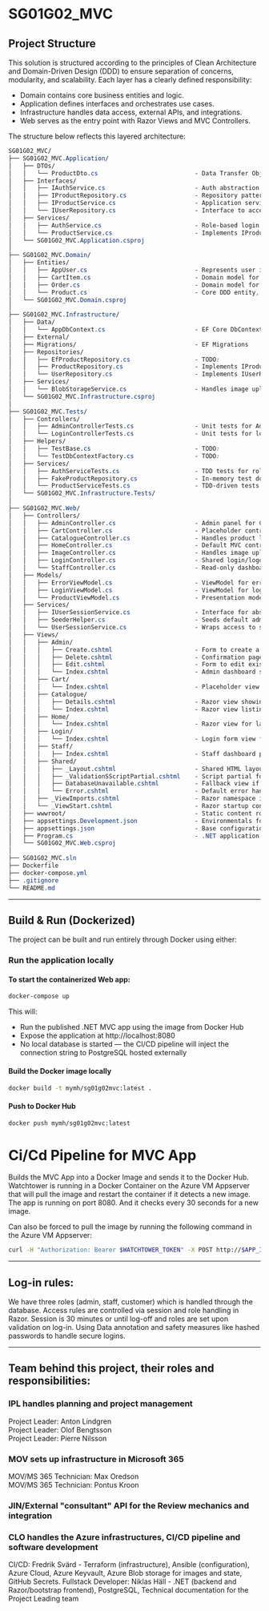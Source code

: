 # SG01G02_MVC

## Project Structure
This solution is structured according to the principles of Clean Architecture and Domain-Driven Design (DDD) to ensure separation of concerns, modularity, and scalability. Each layer has a clearly defined responsibility:  
- Domain contains core business entities and logic.
- Application defines interfaces and orchestrates use cases.
- Infrastructure handles data access, external APIs, and integrations.
- Web serves as the entry point with Razor Views and MVC Controllers.
  
The structure below reflects this layered architecture:
  
```css
SG01G02_MVC/
├── SG01G02_MVC.Application/
│   ├── DTOs/
│   │   └── ProductDto.cs                           - Data Transfer Object used in Application and Web layers
│   ├── Interfaces/
│   │   ├── IAuthService.cs                         - Auth abstraction for login validation and session-aware auth
│   │   ├── IProductRepository.cs                   - Repository pattern abstraction for fetching products (Infrastructure will implement)
│   │   ├── IProductService.cs                      - Application service contract defining product-related use cases (used by Web layer)
│   │   └── IUserRepository.cs                      - Interface to access and validate user credentials from a data source
│   ├── Services/
│   │   ├── AuthService.cs                          - Role-based login logic, delegates to IUserRepository
│   │   └── ProductService.cs                       - Implements IProductService, delegates to repository
│   └── SG01G02_MVC.Application.csproj
│
├── SG01G02_MVC.Domain/
│   ├── Entities/
│   │   ├── AppUser.cs                              - Represents user identity and role (Admin, Staff, etc.)
│   │   ├── CartItem.cs                             - Domain model for cart line item
│   │   ├── Order.cs                                - Domain model for customer order
│   │   └── Product.cs                              - Core DDD entity, no EF or DTO logic
│   └── SG01G02_MVC.Domain.csproj
│
├── SG01G02_MVC.Infrastructure/
│   ├── Data/
│   │   └── AppDbContext.cs                         - EF Core DbContext for managing database access
│   ├── External/
│   ├── Migrations/                                 - EF Migrations
│   ├── Repositories/
│   │   ├── EfProductRepository.cs                  - TODO:
│   │   ├── ProductRepository.cs                    - Implements IProductRepository using EF Core
│   │   └── UserRepository.cs                       - Implements IUserRepository for validating users from the database
│   ├── Services/
│   │   └── BlobStorageService.cs                   - Handles image uploads via Azure Blob Storage (stubbed for MVP)
│   └── SG01G02_MVC.Infrastructure.csproj
│
├── SG01G02_MVC.Tests/
│   ├── Controllers/
│   │   ├── AdminControllerTests.cs                 - Unit tests for Admin access and redirection logic
│   │   └── LoginControllerTests.cs                 - Unit tests for login flow using mock services
│   ├── Helpers/
│   │   ├── TestBase.cs                             - TODO: 
│   │   └── TestDbContextFactory.cs                 - TODO: 
│   ├── Services/
│   │   ├── AuthServiceTests.cs                     - TDD tests for role-based login logic
│   │   ├── FakeProductRepository.cs                - In-memory test double for repository logic
│   │   └── ProductServiceTests.cs                  - TDD-driven tests for ProductService
│   └── SG01G02_MVC.Infrastructure.Tests/
│
├── SG01G02_MVC.Web/
│   ├── Controllers/
│   │   ├── AdminController.cs                      - Admin panel for CRUD operations (Index, Create, Edit, Delete)
│   │   ├── CartController.cs                       - Placeholder controller for future shopping cart logic
│   │   ├── CatalogueController.cs                  - Handles product listing and detail views
│   │   ├── HomeController.cs                       - Default MVC controller for routing landing page and basic views
│   │   ├── ImageController.cs                      - Handles image upload/delete (API)
│   │   ├── LoginController.cs                      - Shared login/logout for all roles
│   │   └── StaffController.cs                      - Read-only dashboard for staff to view orders (future)
│   ├── Models/
│   │   ├── ErrorViewModel.cs                       - ViewModel for error page rendering // TODO: not used yet
│   │   ├── LoginViewModel.cs                       - ViewModel for login form input validation
│   │   └── ProductViewModel.cs                     - Presentation model used in views for products
│   ├── Services/
│   │   ├── IUserSessionService.cs                  - Interface for abstracting session access (username, role)
│   │   ├── SeederHelper.cs                         - Seeds default admin user on startup (used in Program.cs)
│   │   └── UserSessionService.cs                   - Wraps access to session data (role, username)
│   ├── Views/
│   │   ├── Admin/
│   │   │   ├── Create.cshtml                       - Form to create a new product
│   │   │   ├── Delete.cshtml                       - Confirmation page for product deletion
│   │   │   ├── Edit.cshtml                         - Form to edit existing product
│   │   │   └── Index.cshtml                        - Admin dashboard showing list of products
│   │   ├── Cart/
│   │   │   └── Index.cshtml                        - Placeholder view for shopping cart
│   │   ├── Catalogue/
│   │   │   ├── Details.cshtml                      - Razor view showing a single product
│   │   │   └── Index.cshtml                        - Razor view listing all products
│   │   ├── Home/
│   │   │   └── Index.cshtml                        - Razor view for landing page (MVP placeholder)
│   │   ├── Login/
│   │   │   └── Index.cshtml                        - Login form view for credential input
│   │   ├── Staff/
│   │   │   ├── Index.cshtml                        - Staff dashboard placeholder
│   │   ├── Shared/
│   │   │   ├── _Layout.cshtml                      - Shared HTML layout with Bootstrap navigation and structure
│   │   │   ├── _ValidationSScriptPartial.cshtml    - Script partial for client-side validation (TODO: review use)
│   │   │   ├── DatabaseUnavailable.cshtml          - Fallback view if database connection fails (CI/CD safe)
│   │   │   └── Error.cshtml                        - Default error handling page
│   │   ├── _ViewImports.cshtml                     - Razor namespace imports for views
│   │   └── _ViewStart.cshtml                       - Razor startup configuration for view rendering
│   ├── wwwroot/                                    - Static content root (CSS, JS, images)
│   ├── appsettings.Development.json                - Environmentals for local development
│   ├── appsettings.json                            - Base configuration shared across environments
│   ├── Program.cs                                  - .NET application entry point (configures Web host and services)
│   └── SG01G02_MVC.Web.csproj
│
├── SG01G02_MVC.sln
├── Dockerfile
├── docker-compose.yml
├── .gitignore
└── README.md
```

---

## Build & Run (Dockerized)

The project can be built and run entirely through Docker using either:

### Run the application locally

#### To start the containerized Web app:  
```bash
docker-compose up
```
This will:  
- Run the published .NET MVC app using the image from Docker Hub
- Expose the application at http://localhost:8080
- No local database is started — the CI/CD pipeline will inject the connection string to PostgreSQL hosted externally
  
#### Build the Docker image locally  
```bash
docker build -t mymh/sg01g02mvc:latest .
```
#### Push to Docker Hub  
```bash
docker push mymh/sg01g02mvc:latest
```

# Ci/Cd Pipeline for MVC App
Builds the MVC App into a Docker Image and sends it to the Docker Hub. Watchtower is running in a Docker Container on the Azure VM Appserver that will pull the image and restart the container if it detects a new image. The app is running on port 8080. And it checks every 30 seconds for a new image. 

Can also be forced to pull the image by running the following command in the Azure VM Appserver:
```bash
curl -H "Authorization: Bearer $WATCHTOWER_TOKEN" -X POST http://$APP_IP:8080/v1/update
```

---

## Log-in rules:

We have three roles (admin, staff, customer) which is handled through the database. Access rules are controlled via session and role handling in Razor. Session is 30 minutes or until log-off and roles are set upon validation on log-in. Using Data annotation and safety measures like hashed passwords to handle secure logins.

---

## Team behind this project, their roles and responsibilities:

### IPL handles planning and project management  
Project Leader: Anton Lindgren  
Project Leader: Olof Bengtsson  
Project Leader: Pierre Nilsson  
  
### MOV sets up infrastructure in Microsoft 365  
MOV/MS 365 Technician: Max Oredson  
MOV/MS 365 Technician: Pontus Kroon  
  
### JIN/External "consultant" API for the Review mechanics and integration  
  
### CLO handles the Azure infrastructures, CI/CD pipeline and software development  
CI/CD: Fredrik Svärd - Terraform (infrastructure), Ansible (configuration), Azure Cloud, Azure Keyvault, Azure Blob storage for images and state, GitHub Secrets. 
Fullstack Developer: Niklas Häll - .NET (backend and Razor/bootstrap frontend), PostgreSQL, Technical documentation for the Project Leading team  